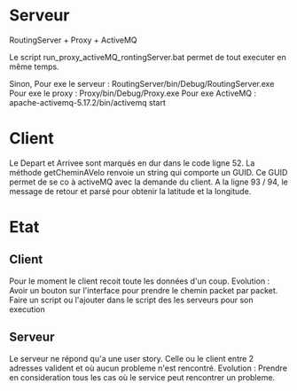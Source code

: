# Serveur

RoutingServer + Proxy + ActiveMQ

Le script run_proxy_activeMQ_rontingServer.bat permet de tout executer en même temps.

Sinon, 
Pour exe le serveur : RoutingServer/bin/Debug/RoutingServer.exe
Pour exe le proxy : Proxy/bin/Debug/Proxy.exe
Pour exe ActiveMQ : apache-activemq-5.17.2/bin/activemq start


# Client

Le Depart et Arrivee sont marqués en dur dans le code ligne 52.
La méthode getCheminAVelo renvoie un string qui comporte un GUID. 
Ce GUID permet de se co à activeMQ avec la demande du client.
A la ligne 93 / 94, le message de retour et parsé pour obtenir la latitude et la longitude.

# Etat

## Client 

Pour le moment le client recoit toute les données d'un coup. 
Evolution : Avoir un bouton sur l'interface pour prendre le chemin packet par packet. 
Faire un script ou l'ajouter dans le script des les serveurs pour son execution

## Serveur

Le serveur ne répond qu'a une user story. Celle ou le client entre 2 adresses valident et où aucun probleme n'est rencontré. 
Evolution : Prendre en consideration tous les cas où le service peut rencontrer un probleme. 